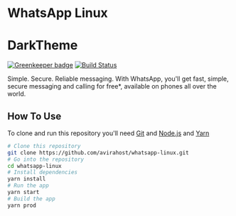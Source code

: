 # WhatsApp Linux
# DarkTheme
[![Greenkeeper badge](https://badges.greenkeeper.io/kerrongordon/whatsapp-linux.svg)](https://greenkeeper.io/)
[![Build Status](https://travis-ci.org/kerrongordon/whatsapp-linux.svg?branch=master)](https://travis-ci.org/kerrongordon/whatsapp-linux)

Simple. Secure. Reliable messaging. With WhatsApp, you'll get fast, simple, secure messaging and calling for free*, available on phones all over the world.

## How To Use

To clone and run this repository you'll need [Git](https://git-scm.com) and [Node.js](https://nodejs.org/en/download/) and [Yarn](https://yarnpkg.com)

```bash
# Clone this repository
git clone https://github.com/avirahost/whatsapp-linux.git
# Go into the repository
cd whatsapp-linux
# Install dependencies
yarn install
# Run the app
yarn start
# Build the app
yarn prod
```

